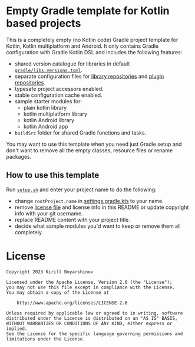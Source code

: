 # Empty Gradle template for Kotlin based projects 

This is a completely empty (no Kotlin code) Gradle project template for Kotlin,
Kotlin multiplatform and Android. It only contains Gradle configuration with
Gradle Kotlin DSL and includes the following features:

- shared version catalogue for libraries in default
  [`gradle/libs.versions.toml`](gradle/libs.versions.toml).
- separate configuration files for [library
  repositories](gradle/repositories.gradle.kts) and [plugin
  repositories](gradle/plugin-repositories.gradle.kts).
- typesafe project accessors enabled.
- stable configuration cache enabled.
- sample starter modules for:
  - plain kotlin library
  - kotlin multiplatform library
  - kotlin Android library
  - kotlin Android app
- `buildSrc` folder for shared Gradle functions and tasks.

You may want to use this template when you need just Gradle setup and don't
want to remove all the empty classes, resource files or rename packages.

## How to use this template

Run [`setup.sh`](setup.sh) and enter your project name to do the following:

- change `rootProject.name` in [settings.gradle.kts](settings.gradle.kts) to your name.
- remove [license file](LICENSE.txt) and license info in this
  README or update copyright info with your git username.
- replace README content with your project title.
- decide what sample modules you'd want to keep or remove them all completely.

# License

    Copyright 2023 Kirill Boyarshinov

    Licensed under the Apache License, Version 2.0 (the "License");
    you may not use this file except in compliance with the License.
    You may obtain a copy of the License at
    
        http://www.apache.org/licenses/LICENSE-2.0
    
    Unless required by applicable law or agreed to in writing, software
    distributed under the License is distributed on an "AS IS" BASIS,
    WITHOUT WARRANTIES OR CONDITIONS OF ANY KIND, either express or implied.
    See the License for the specific language governing permissions and
    limitations under the License.
